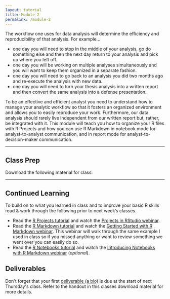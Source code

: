 ```yaml
---
layout: tutorial
title: Module 2
permalink: /module-2
---
```


The workflow one uses for data analysis will determine the efficiency and reproducibility of that analysis. For example...

- one day you will need to stop in the middle of your analysis, go do something else and then the next day return to your analysis and pick up where you left off. 
- one day you will be working on multiple analyses simultaneously and you will want to keep them organized in a separate fashion. 
- one day you will need to go back to an analysis you did two months ago and re-execute the analysis with new data.
- one day you will need to turn your thesis analysis into a written report and then convert the same analysis into a defense presentation.

To be an effective and efficient analyst you need to understand how to manage your analytic workflow so that it fosters an organized environment and allows you to easily reproduce your work.  Furthermore, our data analysis should rarely live independent from our written report but, rather, be integrated with it.  This module will teach you how to organize your R files with R Projects and how you can use R Markdown in notebook mode for analyst-to-analyst communication, and in report mode for analyst-to-decision-maker communication.

<hr>

## Class Prep

Download the following material for class:

<hr>

## Continued Learning

To build on to what you learned in class and to improve your basic R skills read & work through the following prior to next week’s classes.

- Read the [R Projects tutorial](r_projects) and watch the [Projects in RStudio webinar](https://www.rstudio.com/resources/webinars/rstudio-essentials-webinar-series-managing-change-part-1/).
- Read the [R Markdown tutorial](r_markdown) and watch the [Getting Started with R Markdown webinar](https://www.rstudio.com/resources/webinars/getting-started-with-r-markdown/). This webinar will walk through the same example I used in class so if you missed anything or want to review something we went over you can easily do so.
- Read the [R Notebooks tutorial](r_notebook) and watch the [Introducing Notebooks with R Markdown webinar](https://www.rstudio.com/resources/webinars/introducing-notebooks-with-r-markdown/) (*optional*).

## Deliverables

Don't forget that your first [deliverable (a bio)](deliverables) is due at the start of next Thursday's class.  Refer to the handout in this classes download material for more details.


